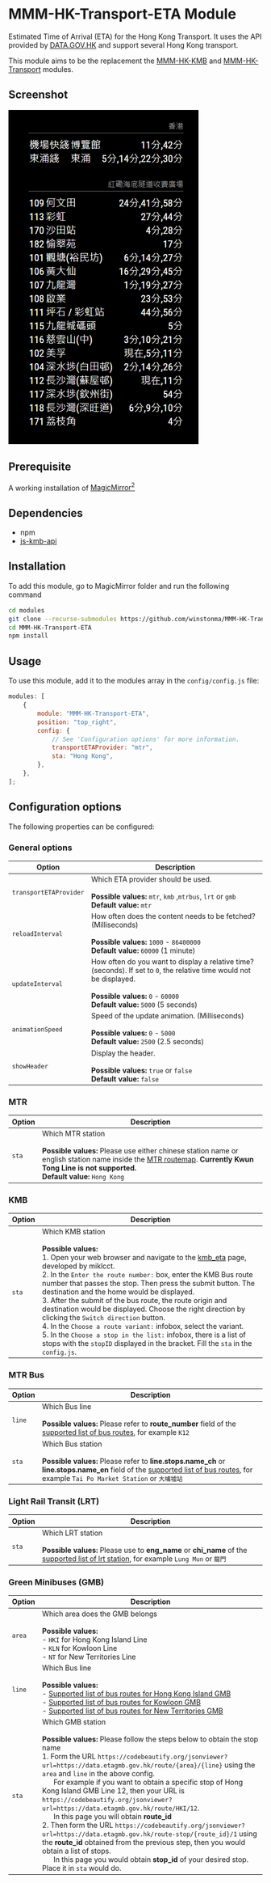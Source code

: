 # MMM-HK-Transport-ETA Module

Estimated Time of Arrival (ETA) for the Hong Kong Transport. It uses the API provided by [DATA.GOV.HK](https://data.gov.hk/) and support several Hong Kong transport.

This module aims to be the replacement the [MMM-HK-KMB](https://github.com/winstonma/MMM-HK-KMB) and [MMM-HK-Transport](https://github.com/winstonma/MMM-HK-Transport) modules.

## Screenshot

![MMM-HK-Transport-ETA module running in MagicMirror<sup>2</sup>](screenshots/screenshot.png)

## Prerequisite

A working installation of [MagicMirror<sup>2</sup>](https://github.com/MichMich/MagicMirror)

## Dependencies

- npm
- [js-kmb-api](https://github.com/miklcct/js-kmb-api)

## Installation

To add this module, go to MagicMirror folder and run the following command

```bash
cd modules
git clone --recurse-submodules https://github.com/winstonma/MMM-HK-Transport-ETA.git
cd MMM-HK-Transport-ETA
npm install
```

## Usage

To use this module, add it to the modules array in the `config/config.js` file:

```javascript
modules: [
	{
		module: "MMM-HK-Transport-ETA",
		position: "top_right",
		config: {
			// See 'Configuration options' for more information.
			transportETAProvider: "mtr",
			sta: "Hong Kong",
		},
	},
];
```

## Configuration options

The following properties can be configured:

### General options

| Option                 | Description                                                                                                                                                                                                 |
| ---------------------- | ----------------------------------------------------------------------------------------------------------------------------------------------------------------------------------------------------------- |
| `transportETAProvider` | Which ETA provider should be used. <br><br> **Possible values:** `mtr`, `kmb` ,`mtrbus`, `lrt` or `gmb`<br> **Default value:** `mtr`                                                                        |
| `reloadInterval`       | How often does the content needs to be fetched? (Milliseconds) <br><br> **Possible values:** `1000` - `86400000` <br> **Default value:** `60000` (1 minute)                                                 |
| `updateInterval`       | How often do you want to display a relative time? (seconds). If set to `0`, the relative time would not be displayed.<br><br> **Possible values:** `0` - `60000` <br> **Default value:** `5000` (5 seconds) |
| `animationSpeed`       | Speed of the update animation. (Milliseconds) <br><br> **Possible values:** `0` - `5000` <br> **Default value:** `2500` (2.5 seconds)                                                                       |
| `showHeader`           | Display the header. <br><br> **Possible values:** `true` or `false` <br> **Default value:** `false`                                                                                                         |

### MTR

| Option | Description                                                                                                                                                                                                                                                                          |
| ------ | ------------------------------------------------------------------------------------------------------------------------------------------------------------------------------------------------------------------------------------------------------------------------------------ |
| `sta`  | Which MTR station <br><br> **Possible values:** Please use either chinese station name or english station name inside the [MTR routemap](https://www.mtr.com.hk/archive/en/services/routemap.pdf). **Currently Kwun Tong Line is not supported.**<br> **Default value:** `Hong Kong` |

### KMB

| Option | Description                                                                                                                                                                                                                                                                                                                                                                                                                                                                                                                                                                                                                                                                                                                                            |
| ------ | ------------------------------------------------------------------------------------------------------------------------------------------------------------------------------------------------------------------------------------------------------------------------------------------------------------------------------------------------------------------------------------------------------------------------------------------------------------------------------------------------------------------------------------------------------------------------------------------------------------------------------------------------------------------------------------------------------------------------------------------------------ |
| `sta`  | Which KMB station <br><br> **Possible values:**<br>1. Open your web browser and navigate to the [kmb_eta](https://miklcct.com/kmb_eta/) page, developed by miklcct.<br>2. In the `Enter the route number:` box, enter the KMB Bus route number that passes the stop. Then press the submit button. The destination and the home would be displayed.<br>3. After the submit of the bus route, the route origin and destination would be displayed. Choose the right direction by clicking the `Switch direction` button.<br>4. In the `Choose a route variant:` infobox, select the variant.<br>5. In the `Choose a stop in the list:` infobox, there is a list of stops with the `stopID` displayed in the bracket. Fill the `sta` in the `config.js`. |

### MTR Bus

| Option | Description                                                                                                                                                                                                                                                                                                                                  |
| ------ | -------------------------------------------------------------------------------------------------------------------------------------------------------------------------------------------------------------------------------------------------------------------------------------------------------------------------------------------- |
| `line` | Which Bus line <br><br> **Possible values:** Please refer to **route_number** field of the [supported list of bus routes](https://codebeautify.org/jsonviewer?url=https://raw.githubusercontent.com/kirosc/telegram-hketa/master/data/routes-mtr.json), for example `K12`                                                                    |
| `sta`  | Which Bus station <br><br> **Possible values:** Please refer to **line.stops.name_ch** or **line.stops.name_en** field of the [supported list of bus routes](https://codebeautify.org/jsonviewer?url=https://raw.githubusercontent.com/kirosc/telegram-hketa/master/data/routes-mtr.json), for example `Tai Po Market Station` or `大埔墟站` |

### Light Rail Transit (LRT)

| Option | Description                                                                                                                                                                                                                     |
| ------ | ------------------------------------------------------------------------------------------------------------------------------------------------------------------------------------------------------------------------------- |
| `sta`  | Which LRT station <br><br> **Possible values:** Please use to **eng_name** or **chi_name** of the [supported list of lrt station](https://www.mtr.com.hk/archive/en/services/LR_routemap.pdf), for example `Lung Mun` or `龍門` |

### Green Minibuses (GMB)

| Option | Description                                                                                                                                                                                                                                                                                                                                                                                                                                                                                                                                                                                                                                                                                                                                                                                                                                                                                                                              |
| ------ | ---------------------------------------------------------------------------------------------------------------------------------------------------------------------------------------------------------------------------------------------------------------------------------------------------------------------------------------------------------------------------------------------------------------------------------------------------------------------------------------------------------------------------------------------------------------------------------------------------------------------------------------------------------------------------------------------------------------------------------------------------------------------------------------------------------------------------------------------------------------------------------------------------------------------------------------- |
| `area` | Which area does the GMB belongs <br><br> **Possible values:**<br>- `HKI` for Hong Kong Island Line<br>- `KLN` for Kowloon Line<br>- `NT` for New Territories Line                                                                                                                                                                                                                                                                                                                                                                                                                                                                                                                                                                                                                                                                                                                                                                        |
| `line` | Which Bus line <br><br> **Possible values:**<br>- [Supported list of bus routes for Hong Kong Island GMB](https://data.etagmb.gov.hk/route/HKI)<br>- [Supported list of bus routes for Kowloon GMB](https://data.etagmb.gov.hk/route/KLN)<br>- [Supported list of bus routes for New Territories GMB](https://data.etagmb.gov.hk/route/NT)                                                                                                                                                                                                                                                                                                                                                                                                                                                                                                                                                                                               |
| `sta`  | Which GMB station <br><br> **Possible values:** Please follow the steps below to obtain the stop name<br>1. Form the URL `https://codebeautify.org/jsonviewer?url=https://data.etagmb.gov.hk/route/{area}/{line}` using the `area` and `line` in the above config.<br>&nbsp;&nbsp;&nbsp;&nbsp;&nbsp;&nbsp;For example if you want to obtain a specific stop of Hong Kong Island GMB Line 12, then your URL is `https://codebeautify.org/jsonviewer?url=https://data.etagmb.gov.hk/route/HKI/12`.<br>&nbsp;&nbsp;&nbsp;&nbsp;&nbsp;&nbsp;In this page you will obtain **route_id**<br>2. Then form the URL `https://codebeautify.org/jsonviewer?url=https://data.etagmb.gov.hk/route-stop/{route_id}/1` using the **route_id** obtained from the previous step, then you would obtain a list of stops.<br>&nbsp;&nbsp;&nbsp;&nbsp;&nbsp;&nbsp;In this page you would obtain **stop_id** of your desired stop. Place it in `sta` would do. |
